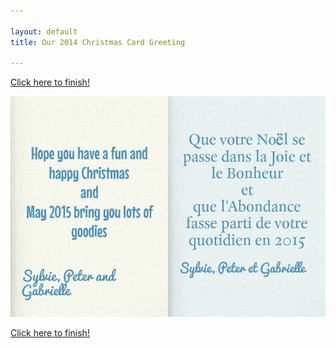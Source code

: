 ```yaml
---

layout: default
title: Our 2014 Christmas Card Greeting

---
```


[Click here to finish!](/cardEnd1)

![Card greeting](/public/images/card3.jpg)

[Click here to finish!](/cardEnd1)

